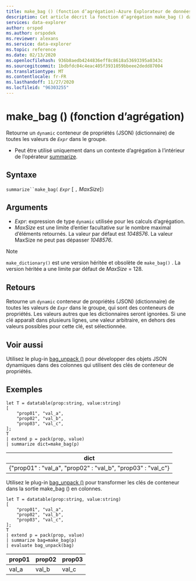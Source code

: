 ```yaml
---
title: make_bag () (fonction d’agrégation)-Azure Explorateur de données
description: Cet article décrit la fonction d’agrégation make_bag () dans Azure Explorateur de données.
services: data-explorer
author: orspod
ms.author: orspodek
ms.reviewer: alexans
ms.service: data-explorer
ms.topic: reference
ms.date: 02/13/2020
ms.openlocfilehash: 936b8aedb4244836eff8c8618a53693395a0343c
ms.sourcegitcommit: 1bdbfdc04c4eac405f3931059bbeee2dedd87004
ms.translationtype: MT
ms.contentlocale: fr-FR
ms.lasthandoff: 11/27/2020
ms.locfileid: "96303255"
---
```

# <a name="make_bag-aggregation-function"></a>make_bag () (fonction d’agrégation)

Retourne un `dynamic` conteneur de propriétés (JSON) (dictionnaire) de toutes les valeurs de *`Expr`* dans le groupe.

* Peut être utilisé uniquement dans un contexte d’agrégation à l’intérieur de l’opérateur [summarize](summarizeoperator.md).

## <a name="syntax"></a>Syntaxe

`summarize``make_bag(` *`Expr`* [ `,` *MaxSize*]`)`

## <a name="arguments"></a>Arguments

* *Expr*: expression de type `dynamic` utilisée pour les calculs d’agrégation.
* *MaxSize* est une limite d’entier facultative sur le nombre maximal d’éléments retournés. La valeur par défaut est *1048576*. La valeur MaxSize ne peut pas dépasser *1048576*.

> [!NOTE]
> `make_dictionary()` est une version héritée et obsolète de `make_bag()` . La version héritée a une limite par défaut de *MaxSize* = 128.

## <a name="returns"></a>Retours

Retourne un `dynamic` conteneur de propriétés (JSON) (dictionnaire) de toutes les valeurs de *`Expr`* dans le groupe, qui sont des conteneurs de propriétés.
Les valeurs autres que les dictionnaires seront ignorées.
Si une clé apparaît dans plusieurs lignes, une valeur arbitraire, en dehors des valeurs possibles pour cette clé, est sélectionnée.

## <a name="see-also"></a>Voir aussi

Utilisez le plug-in [bag_unpack ()](bag-unpackplugin.md) pour développer des objets JSON dynamiques dans des colonnes qui utilisent des clés de conteneur de propriétés. 

## <a name="examples"></a>Exemples

```kusto
let T = datatable(prop:string, value:string)
[
    "prop01", "val_a",
    "prop02", "val_b",
    "prop03", "val_c",
];
T
| extend p = pack(prop, value)
| summarize dict=make_bag(p)

```

|dict|
|----|
|{"prop01" : "val_a", "prop02" : "val_b", "prop03" : "val_c"} |

Utilisez le plug-in [bag_unpack ()](bag-unpackplugin.md) pour transformer les clés de conteneur dans la sortie make_bag () en colonnes. 

```kusto
let T = datatable(prop:string, value:string)
[
    "prop01", "val_a",
    "prop02", "val_b",
    "prop03", "val_c",
];
T
| extend p = pack(prop, value)
| summarize bag=make_bag(p)
| evaluate bag_unpack(bag) 

```

|prop01|prop02|prop03|
|---|---|---|
|val_a|val_b|val_c|
